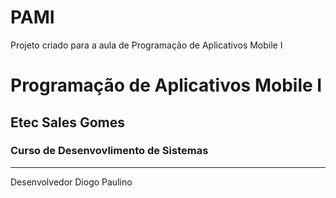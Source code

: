 # PAMI
Projeto criado para a aula de Programação de Aplicativos Mobile I

# Programação de Aplicativos Mobile I
## Etec Sales Gomes
### Curso de Desenvovlimento de Sistemas

---
Desenvolvedor Diogo Paulino
